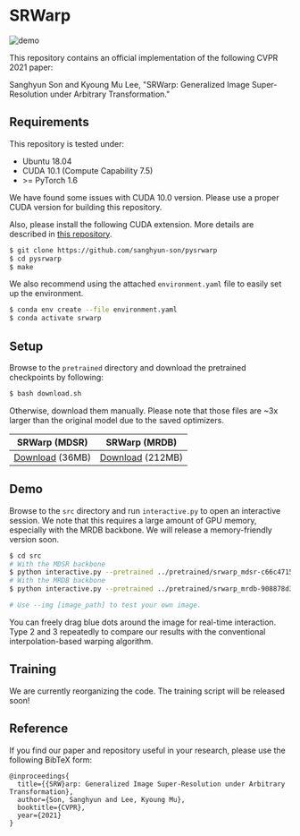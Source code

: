 # SRWarp
![demo](src/record/demo.gif)

This repository contains an official implementation of the following CVPR 2021 paper:

Sanghyun Son and Kyoung Mu Lee, "SRWarp: Generalized Image Super-Resolution under Arbitrary Transformation."

## Requirements

This repository is tested under:
- Ubuntu 18.04
- CUDA 10.1 (Compute Capability 7.5)
- &gt;= PyTorch 1.6

We have found some issues with CUDA 10.0 version.
Please use a proper CUDA version for building this repository. 

Also, please install the following CUDA extension. More details are described in [this repository](https://github.com/sanghyun-son/pysrwarp).
```bash
$ git clone https://github.com/sanghyun-son/pysrwarp
$ cd pysrwarp
$ make
```

We also recommend using the attached `environment.yaml` file to easily set up the environment.
```bash
$ conda env create --file environment.yaml
$ conda activate srwarp
```

## Setup

Browse to the `pretrained` directory and download the pretrained checkpoints by following:
```bash
$ bash download.sh
```
Otherwise, download them manually. Please note that those files are ~3x larger than the original model due to the saved optimizers.

| SRWarp (MDSR) | SRWarp (MRDB) |
|:---:|:---:|
| [Download](https://cv.snu.ac.kr/research/srwarp/srwarp_mdsr-c66c4715.ckpt) (36MB) | [Download](https://cv.snu.ac.kr/research/srwarp/srwarp_mrdb-908878d3.ckpt) (212MB) |


## Demo

Browse to the `src` directory and run `interactive.py` to open an interactive session.
We note that this requires a large amount of GPU memory, especially with the MRDB backbone.
We will release a memory-friendly version soon.
```bash
$ cd src
# With the MDSR backbone
$ python interactive.py --pretrained ../pretrained/srwarp_mdsr-c66c4715.ckpt
# With the MRDB backbone
$ python interactive.py --pretrained ../pretrained/srwarp_mrdb-908878d3.ckpt --backbone mrdb

# Use --img [image_path] to test your own image.
```

You can freely drag blue dots around the image for real-time interaction.
Type 2 and 3 repeatedly to compare our results with the conventional interpolation-based warping algorithm.

## Training
We are currently reorganizing the code. The training script will be released soon!

## Reference
If you find our paper and repository useful in your research, please use the following BibTeX form:
```
@inproceedings{
  title={{SRW}arp: Generalized Image Super-Resolution under Arbitrary Transformation},
  author={Son, Sanghyun and Lee, Kyoung Mu},
  booktitle={CVPR},
  year={2021}
}
```